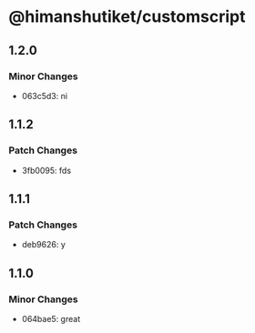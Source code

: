 # @himanshutiket/customscript

## 1.2.0

### Minor Changes

- 063c5d3: ni

## 1.1.2

### Patch Changes

- 3fb0095: fds

## 1.1.1

### Patch Changes

- deb9626: y

## 1.1.0

### Minor Changes

- 064bae5: great
